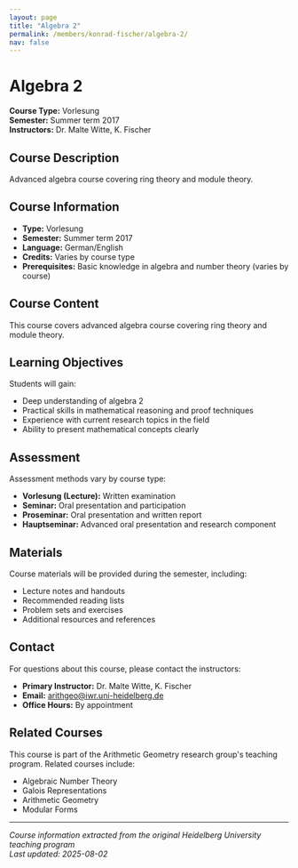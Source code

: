 ```yaml
---
layout: page
title: "Algebra 2"
permalink: /members/konrad-fischer/algebra-2/
nav: false
---
```


# Algebra 2

**Course Type:** Vorlesung  
**Semester:** Summer term 2017  
**Instructors:** Dr. Malte Witte, K. Fischer

## Course Description

Advanced algebra course covering ring theory and module theory.

## Course Information

- **Type:** Vorlesung
- **Semester:** Summer term 2017
- **Language:** German/English
- **Credits:** Varies by course type
- **Prerequisites:** Basic knowledge in algebra and number theory (varies by course)

## Course Content

This course covers advanced algebra course covering ring theory and module theory.

## Learning Objectives

Students will gain:
- Deep understanding of algebra 2
- Practical skills in mathematical reasoning and proof techniques
- Experience with current research topics in the field
- Ability to present mathematical concepts clearly

## Assessment

Assessment methods vary by course type:
- **Vorlesung (Lecture):** Written examination
- **Seminar:** Oral presentation and participation
- **Proseminar:** Oral presentation and written report
- **Hauptseminar:** Advanced oral presentation and research component

## Materials

Course materials will be provided during the semester, including:
- Lecture notes and handouts
- Recommended reading lists
- Problem sets and exercises
- Additional resources and references

## Contact

For questions about this course, please contact the instructors:
- **Primary Instructor:** Dr. Malte Witte, K. Fischer
- **Email:** arithgeo@iwr.uni-heidelberg.de
- **Office Hours:** By appointment

## Related Courses

This course is part of the Arithmetic Geometry research group's teaching program. Related courses include:
- Algebraic Number Theory
- Galois Representations
- Arithmetic Geometry
- Modular Forms

---

*Course information extracted from the original Heidelberg University teaching program*  
*Last updated: 2025-08-02*
